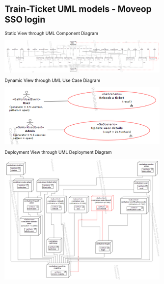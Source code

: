 # Train-Ticket UML models - Moveop SSO login

Static View through UML Component Diagram

![static view](staticView.png)


Dynamic View through UML Use Case Diagram

![use case](useCases.png)


Deployment View through UML Deployment Diagram

![deployment view](deploymentView.png)
